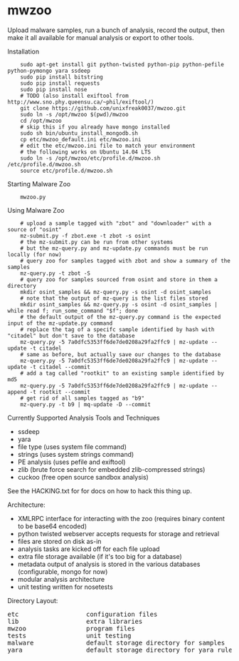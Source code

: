 mwzoo
=====

Upload malware samples, run a bunch of analysis, record the output, then make it
all available for manual analysis or export to other tools.

Installation
```
    sudo apt-get install git python-twisted python-pip python-pefile python-pymongo yara ssdeep
    sudo pip install bitstring
    sudo pip install requests
    sudo pip install nose
    # TODO (also install exiftool from http://www.sno.phy.queensu.ca/~phil/exiftool/)
    git clone https://github.com/unixfreak0037/mwzoo.git
    sudo ln -s /opt/mwzoo $(pwd)/mwzoo
    cd /opt/mwzoo
    # skip this if you already have mongo installed
    sudo sh bin/ubuntu_install_mongodb.sh
    cp etc/mwzoo_default.ini etc/mwzoo.ini
    # edit the etc/mwzoo.ini file to match your environment
    # the following works on Ubuntu 14.04 LTS
    sudo ln -s /opt/mwzoo/etc/profile.d/mwzoo.sh /etc/profile.d/mwzoo.sh
    source etc/profile.d/mwzoo.sh
```

Starting Malware Zoo
```
    mwzoo.py
```

Using Malware Zoo
```
    # upload a sample tagged with "zbot" and "downloader" with a source of "osint"
    mz-submit.py -f zbot.exe -t zbot -s osint
    # the mz-submit.py can be run from other systems
    # but the mz-query.py and mz-update.py commands must be run locally (for now)
    # query zoo for samples tagged with zbot and show a summary of the samples
    mz-query.py -t zbot -S
    # query zoo for samples sourced from osint and store in them a directory
    mkdir osint_samples && mz-query.py -s osint -d osint_samples
    # note that the output of mz-query is the list files stored
    mkdir osint_samples && mz-query.py -s osint -d osint_samples | while read f; run_some_command "$f"; done
    # the default output of the mz-query.py command is the expected input of the mz-update.py command
    # replace the tag of a specifc sample identified by hash with "citadel" but don't save to the database
    mz-query.py -5 7a0dfc5353ff6de7de0208a29fa2ffc9 | mz-update --update -t citadel
    # same as before, but actually save our changes to the database
    mz-query.py -5 7a0dfc5353ff6de7de0208a29fa2ffc9 | mz-update --update -t citadel --commit
    # add a tag called "rootkit" to an existing sample identified by md5
    mz-query.py -5 7a0dfc5353ff6de7de0208a29fa2ffc9 | mz-update --append -t rootkit --commit
    # get rid of all samples tagged as "b9"
    mz-query.py -t b9 | mq-update -D --commit
```

Currently Supported Analysis Tools and Techniques
 - ssdeep
 - yara
 - file type (uses system file command)
 - strings (uses system strings command)
 - PE analysis (uses pefile and exiftool)
 - zlib (brute force search for embedded zlib-compressed strings)
 - cuckoo (free open source sandbox analysis)

See the HACKING.txt for for docs on how to hack this thing up.

Architecture:
 - XMLRPC interface for interacting with the zoo (requires binary content to be base64 encoded)
 - python twisted webserver accepts requests for storage and retrieval
 - files are stored on disk as-in
 - analysis tasks are kicked off for each file upload
 - extra file storage available (if it's too big for a database)
 - metadata output of analysis is stored in the various databases (configurable, mongo for now)
 - modular analysis architecture
 - unit testing written for nosetests
 
Directory Layout:
<pre>
etc                  configuration files
lib                  extra libraries
mwzoo                program files
tests                unit testing
malware              default storage directory for samples
yara                 default storage directory for yara rules
</pre>
